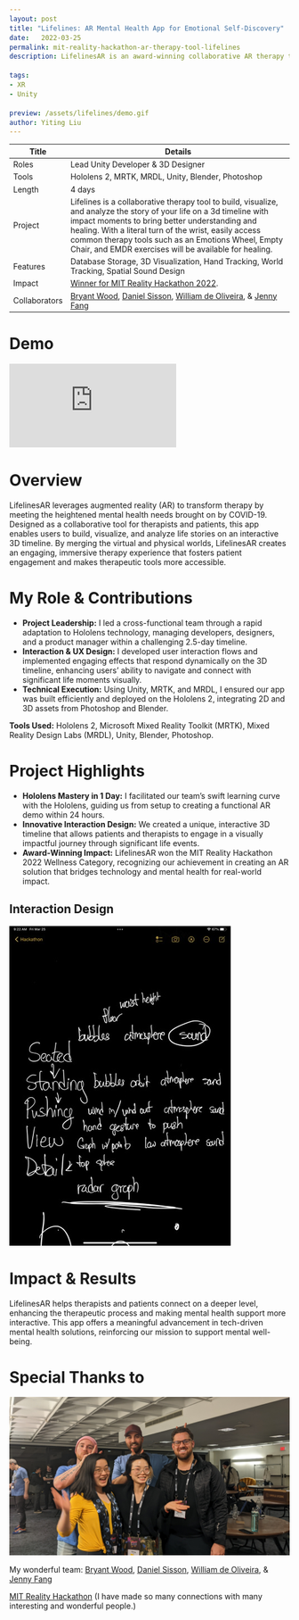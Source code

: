 ```yaml
---
layout: post
title: "Lifelines: AR Mental Health App for Emotional Self-Discovery"
date:   2022-03-25
permalink: mit-reality-hackathon-ar-therapy-tool-lifelines
description: LifelinesAR is an award-winning collaborative AR therapy tool designed to help users visualize and analyze their life stories on a 3D timeline. Winner of MIT Reality Hackathon 2022.

tags: 
- XR
- Unity

preview: /assets/lifelines/demo.gif
author: Yiting Liu 
---
```


| Title                     | Details |
|---------------------------|-----------------------------------|
| Roles                     | Lead Unity Developer & 3D Designer |
| Tools                     | Hololens 2, MRTK, MRDL, Unity, Blender, Photoshop |                     
| Length                    | 4 days |
| Project                   | Lifelines is a collaborative therapy tool to build, visualize, and analyze the story of your life on a 3d timeline with impact moments to bring better understanding and healing. With a literal turn of the wrist, easily access common therapy tools such as an Emotions Wheel, Empty Chair, and EMDR exercises will be available for healing.|
| Features | Database Storage, 3D Visualization, Hand Tracking, World Tracking, Spatial Sound Design |
|Impact | [Winner for MIT Reality Hackathon 2022](https://devpost.com/software/lifelines).|
| Collaborators |[Bryant Wood](https://www.linkedin.com/in/bryantwood/), [Daniel Sisson](https://www.linkedin.com/in/danielsisson/), [William de Oliveira](https://www.linkedin.com/in/wdeoliveira/), & [Jenny Fang](https://www.linkedin.com/in/jenny-fang-396124aa/)|

# Demo
<div class="iframe-container">
<iframe class="responsive-iframe" src="https://player.vimeo.com/video/692623398" frameborder="0" allow="autoplay; fullscreen" allowfullscreen></iframe>
</div>


# Overview 
LifelinesAR leverages augmented reality (AR) to transform therapy by meeting the heightened mental health needs brought on by COVID-19. Designed as a collaborative tool for therapists and patients, this app enables users to build, visualize, and analyze life stories on an interactive 3D timeline. By merging the virtual and physical worlds, LifelinesAR creates an engaging, immersive therapy experience that fosters patient engagement and makes therapeutic tools more accessible.

# My Role & Contributions
- **Project Leadership:** I led a cross-functional team through a rapid adaptation to Hololens technology, managing developers, designers, and a product manager within a challenging 2.5-day timeline.
- **Interaction & UX Design:** I developed user interaction flows and implemented engaging effects that respond dynamically on the 3D timeline, enhancing users’ ability to navigate and connect with significant life moments visually.
- **Technical Execution:** Using Unity, MRTK, and MRDL, I ensured our app was built efficiently and deployed on the Hololens 2, integrating 2D and 3D assets from Photoshop and Blender.

**Tools Used:** Hololens 2, Microsoft Mixed Reality Toolkit (MRTK), Mixed Reality Design Labs (MRDL), Unity, Blender, Photoshop.


# Project Highlights

- **Hololens Mastery in 1 Day:** I facilitated our team’s swift learning curve with the Hololens, guiding us from setup to creating a functional AR demo within 24 hours.
- **Innovative Interaction Design:** We created a unique, interactive 3D timeline that allows patients and therapists to engage in a visually impactful journey through significant life events.
- **Award-Winning Impact:** LifelinesAR won the MIT Reality Hackathon 2022 Wellness Category, recognizing our achievement in creating an AR solution that bridges technology and mental health for real-world impact.

## Interaction Design 
<div class="img-container">
<img class="img-responsive" src="assets/lifelines/interaction.jpg">
</div>

# Impact & Results
LifelinesAR helps therapists and patients connect on a deeper level, enhancing the therapeutic process and making mental health support more interactive. This app offers a meaningful advancement in tech-driven mental health solutions, reinforcing our mission to support mental well-being.

# **Special Thanks to**

![assets/lifelines/grouppic.jpg](assets/lifelines/grouppic.jpg)

My wonderful team: [Bryant Wood](https://www.linkedin.com/in/bryantwood/), [Daniel Sisson](https://www.linkedin.com/in/danielsisson/), [William de Oliveira](https://www.linkedin.com/in/wdeoliveira/), & [Jenny Fang](https://www.linkedin.com/in/jenny-fang-396124aa/)

[MIT Reality Hackathon](https://www.mitrealityhack.com/) (I have made so many connections with many interesting and wonderful people.)